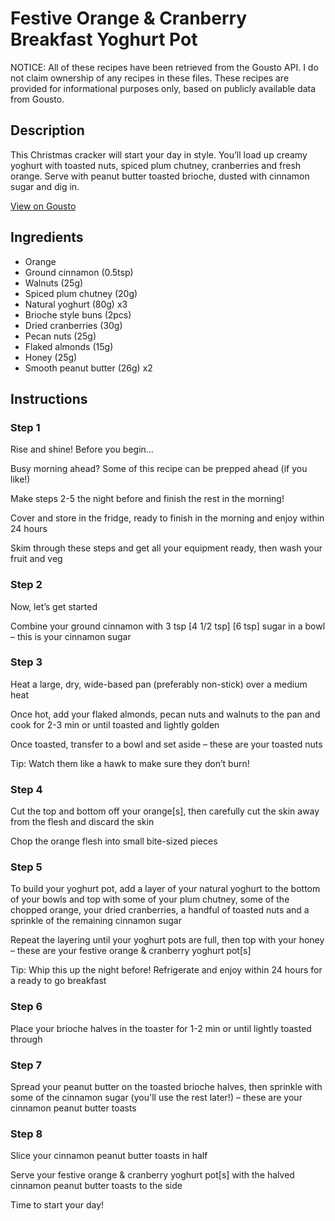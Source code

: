 # Festive Orange & Cranberry Breakfast Yoghurt Pot

NOTICE: All of these recipes have been retrieved from the Gousto API. I do not claim ownership of any recipes in these files. These recipes are provided for informational purposes only, based on publicly available data from Gousto.

## Description

This Christmas cracker will start your day in style. You’ll load up creamy yoghurt with toasted nuts, spiced plum chutney, cranberries and fresh orange. Serve with peanut butter toasted brioche, dusted with cinnamon sugar and dig in.

[View on Gousto](https://www.gousto.co.uk/recipes/cookbook/xmas-festive-orange-cranberry-breakfast-yoghurt-pot)

## Ingredients

- Orange
- Ground cinnamon (0.5tsp)
- Walnuts (25g)
- Spiced plum chutney (20g)
- Natural yoghurt (80g) x3
- Brioche style buns (2pcs)
- Dried cranberries (30g)
- Pecan nuts (25g)
- Flaked almonds (15g)
- Honey (25g)
- Smooth peanut butter (26g) x2

## Instructions


### Step 1

Rise and shine! Before you begin…

Busy morning ahead? Some of this recipe can be prepped ahead (if you like!)

Make steps 2-5 the night before and finish the rest in the morning!

Cover and store in the fridge, ready to finish in the morning and enjoy within 24 hours

Skim through these steps and get all your equipment ready, then wash your fruit and veg


### Step 2

Now, let’s get started

Combine your ground cinnamon with 3 tsp <span class="text-purple">[4 1/2 tsp]</span><span class="text-danger"> [6 tsp]</span> sugar in a bowl – this is your cinnamon sugar


### Step 3

Heat a large, dry, wide-based pan (preferably non-stick) over a medium heat

Once hot, add your flaked almonds, pecan nuts and walnuts to the pan and cook for 2-3 min or until toasted and lightly golden

Once toasted, transfer to a bowl and set aside – these are your toasted nuts

Tip: Watch them like a hawk to make sure they don’t burn!


### Step 4

Cut the top and bottom off your orange[s], then carefully cut the skin away from the flesh and discard the skin

Chop the orange flesh into small bite-sized pieces


### Step 5

To build your yoghurt pot, add a layer of your natural yoghurt to the bottom of your bowls and top with some of your plum chutney, some of the chopped orange, your dried cranberries, a handful of toasted nuts and a sprinkle of the remaining cinnamon sugar

Repeat the layering until your yoghurt pots are full, then top with your honey – these are your festive orange & cranberry yoghurt pot[s]

Tip: Whip this up the night before! Refrigerate and enjoy within 24 hours for a ready to go breakfast


### Step 6

Place your brioche halves in the toaster for 1-2 min or until lightly toasted through


### Step 7

Spread your peanut butter on the toasted brioche halves, then sprinkle with some of the cinnamon sugar (you'll use the rest later!) – these are your cinnamon peanut butter toasts

### Step 8

Slice your cinnamon peanut butter toasts in half

Serve your festive orange & cranberry yoghurt pot[s] with the halved cinnamon peanut butter toasts to the side

Time to start your day!

